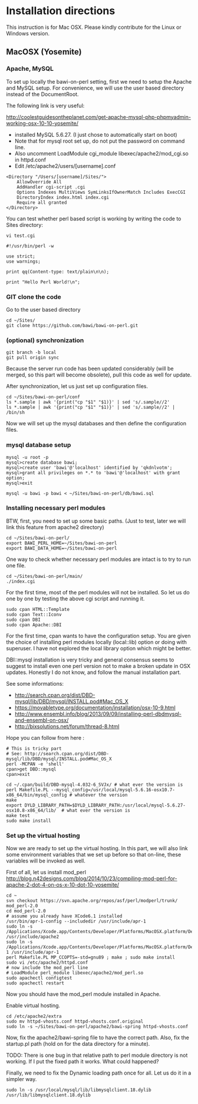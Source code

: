 # Installation directions

This instruction is for Mac OSX. Please kindly contribute for the Linux or Windows version.

## MacOSX (Yosemite)

### Apache, MySQL 

To set up locally the bawi-on-perl setting, first we need to setup the Apache and MySQL setup.
For convenience, we will use the user based directory instead of the DocumentRoot.

The following link is very useful:

http://coolestguidesontheplanet.com/get-apache-mysql-php-phpmyadmin-working-osx-10-10-yosemite/

* installed MySQL 5.6.27. (I just chose to automatically start on boot)
* Note that for mysql root set up, do not put the password on command line.
* Also uncomment LoadModule cgi_module libexec/apache2/mod_cgi.so in httpd.conf
* Edit /etc/apache2/users/[username].conf

```
<Directory "/Users/[username]/Sites/">
    AllowOverride All
    AddHandler cgi-script .cgi
    Options Indexes MultiViews SymLinksIfOwnerMatch Includes ExecCGI
    DirectoryIndex index.html index.cgi
    Require all granted
</Directory>
```

You can test whether perl based script is working by writing the code to Sites directory:

```
vi test.cgi

#!/usr/bin/perl -w

use strict;
use warnings;

print qq(Content-type: text/plain\n\n);

print "Hello Perl World!\n";
```


### GIT clone the code

Go to the user based directory
```
cd ~/Sites/
git clone https://github.com/bawi/bawi-on-perl.git
```

### (optional) synchronization
```
git branch -b local
git pull origin sync
```

Because the server run code has been updated considerably (will be merged, so this part will become obsolete), pull this code as well for update.

After synchronization, let us just set up configuration files.

```
cd ~/Sites/bawi-on-perl/conf
ls *.sample | awk '{print("cp "$1" "$1)}' | sed 's/.sample//2'
ls *.sample | awk '{print("cp "$1" "$1)}' | sed 's/.sample//2' | /bin/sh
```

Now we will set up the mysql databases and then define the configuration files.

### mysql database setup

```
mysql -u root -p
mysql>create database bawi;
mysql>create user 'bawi'@'localhost' identified by 'qkdnlvotm';
mysql>grant all privileges on *.* to 'bawi'@'localhost' with grant option;
mysql>exit

mysql -u bawi -p bawi < ~/Sites/bawi-on-perl/db/bawi.sql
```


### Installing necessary perl modules

BTW, first, you need to set up some basic paths. (Just to test, later we will link this feature from apache2 directory)
```
cd ~/Sites/bawi-on-perl/
export BAWI_PERL_HOME=~/Sites/bawi-on-perl
export BAWI_DATA_HOME=~/Sites/bawi-on-perl
```

One way to check whether necessary perl modules are intact is to try to run one file.

```
cd ~/Sites/bawi-on-perl/main/
./index.cgi
```

For the first time, most of the perl modules will not be installed. So let us do one by one by testing the above cgi script and running it.

```
sudo cpan HTML::Template
sudo cpan Text::Iconv
sudo cpan DBI
sudo cpan Apache::DBI
```

For the first time, cpan wants to have the configuration setup. You are given the choice of installing perl modules locally (local::lib) option or doing with superuser. I have not explored the local library option which might be better.


DBI::mysql installation is very tricky and general consensus seems to suggest to install even one perl version not to make a broken update in OSX updates. Honestly I do not know, and follow the manual installation part.

See some informations:

* http://search.cpan.org/dist/DBD-mysql/lib/DBD/mysql/INSTALL.pod#Mac_OS_X
* https://movabletype.org/documentation/installation/osx-10-9.html
* http://www.ensembl.info/blog/2013/09/09/installing-perl-dbdmysql-and-ensembl-on-osx/ 
* http://bixsolutions.net/forum/thread-8.html

Hope you can follow from here : 
```
# This is tricky part
# See: http://search.cpan.org/dist/DBD-mysql/lib/DBD/mysql/INSTALL.pod#Mac_OS_X
perl -MCPAN -e 'shell'
cpan>get DBD::mysql
cpan>exit

cd ~/.cpan/build/DBD-mysql-4.032-6_SVJx/ # what ever the version is
perl Makefile.PL --mysql_config=/usr/local/mysql-5.6.16-osx10.7-x86_64/bin/mysql_config # whatever the version 
make
export DYLD_LIBRARY_PATH=$DYLD_LIBRARY_PATH:/usr/local/mysql-5.6.27-osx10.8-x86_64/lib/  # what ever the version is
make test
sudo make install
```

### Set up the virtual hosting

Now we are ready to set up the virtual hosting. In this part, we will also link some environment variables that we set up before so that on-line, these variables will be invoked as well.

First of all, let us install mod_perl
http://blog.n42designs.com/blog/2014/10/23/compiling-mod-perl-for-apache-2-dot-4-on-os-x-10-dot-10-yosemite/

```
cd ~
svn checkout https://svn.apache.org/repos/asf/perl/modperl/trunk/ mod_perl-2.0
cd mod_perl-2.0
# assume you already have XCode6.1 installed
/usr/bin/apr-1-config --includedir /usr/include/apr-1
sudo ln -s /Applications/Xcode.app/Contents/Developer/Platforms/MacOSX.platform/Developer/SDKs/MacOSX10.10.sdk/usr/include/apache2 /usr/include/apache2
sudo ln -s /Applications/Xcode.app/Contents/Developer/Platforms/MacOSX.platform/Developer/SDKs/MacOSX10.10.sdk/usr/include/apr-1 /usr/include/apr-1
perl Makefile.PL MP_CCOPTS=-std=gnu89 ; make ; sudo make install
sudo vi /etc/apache2/httpd.conf
# now include the mod_perl line
# LoadModule perl_module libexec/apache2/mod_perl.so
sudo apachectl configtest
sudo apachectl restart
```

Now you should have the mod_perl module installed in Apache.

Enable virtual hosting.


```
cd /etc/apache2/extra
sudo mv httpd-vhosts.conf httpd-vhosts.conf.original
sudo ln -s ~/Sites/bawi-on-perl/apache2/bawi-spring httpd-vhosts.conf
```

Now, fix the apache2/bawi-spring file to have the correct path. Also, fix the startup.pl path (hold on for the data directory for a minute).

TODO: There is one bug in that relative path to perl module directory is not working. If I put the fixed path it works. What could happened?

Finally, we need to fix the Dynamic loading path once for all. Let us do it in a simpler way.

```
sudo ln -s /usr/local/mysql/lib/libmysqlclient.18.dylib /usr/lib/libmysqlclient.18.dylib
```



